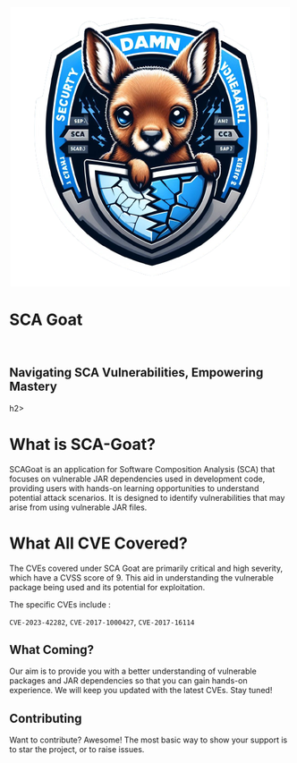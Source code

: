 <p align="center">
    <img src="/static/images/logo.png" alt="SCA Goat">
     <br><h1>SCA Goat</h1><br> <h2>Navigating SCA Vulnerabilities, Empowering Mastery</h2>h2><br>
</p>


<h1>What is SCA-Goat?</h1>

SCAGoat is an application for Software Composition Analysis (SCA) that focuses on vulnerable JAR dependencies used in development code, providing users with hands-on learning opportunities to understand potential attack scenarios. It is designed to identify vulnerabilities that may arise from using vulnerable JAR files.



<h1></b>What All CVE Covered?</h1>

The CVEs covered under SCA Goat are primarily critical and high severity, which have a CVSS score of 9. This aid in understanding the vulnerable package being used and its potential for exploitation. 

The specific CVEs include :

`CVE-2023-42282`, 
`CVE-2017-1000427`, 
 `CVE-2017-16114`




<h2>What Coming?</h2> 

Our aim is to provide you with a better understanding of vulnerable packages and JAR dependencies so that you can gain hands-on experience. We will keep you updated with the latest CVEs. Stay tuned!

<h2>Contributing</h2>

Want to contribute? Awesome! The most basic way to show your support is to star the project, or to raise issues.

